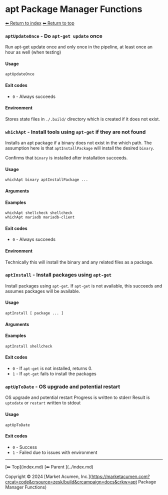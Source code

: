 # apt Package Manager Functions

[⬅ Return to index](index.md)
[⬅ Return to top](../index.md)


### `aptUpdateOnce` - Do `apt-get update` once

Run apt-get update once and only once in the pipeline, at least
once an hour as well (when testing)

#### Usage

    aptUpdateOnce
    

#### Exit codes

- `0` - Always succeeds

#### Environment

Stores state files in `./.build/` directory which is created if it does not exist.

### `whichApt` - Install tools using `apt-get` if they are not found

Installs an apt package if a binary does not exist in the which path.
The assumption here is that `aptInstallPackage` will install the desired `binary`.

Confirms that `binary` is installed after installation succeeds.

#### Usage

    whichApt binary aptInstallPackage ...
    

#### Arguments



#### Examples

    whichApt shellcheck shellcheck
    whichApt mariadb mariadb-client

#### Exit codes

- `0` - Always succeeds

#### Environment

Technically this will install the binary and any related files as a package.

### `aptInstall` - Install packages using `apt-get`

Install packages using `apt-get`. If `apt-get` is not available, this succeeds
and assumes packages will be available.



#### Usage

    aptInstall [ package ... ]
    

#### Arguments



#### Examples

    aptInstall shellcheck

#### Exit codes

- `0` - If `apt-get` is not installed, returns 0.
- `1` - If `apt-get` fails to install the packages

### `aptUpToDate` - OS upgrade and potential restart

OS upgrade and potential restart
Progress is written to stderr
Result is `uptodate` or `restart` written to stdout

#### Usage

    aptUpToDate
    

#### Exit codes

- `0` - Success
- `1` - Failed due to issues with environment

<!-- TEMPLATE footer 4 -->
<hr />
[⬅ Top](index.md) [⬅ Parent ](../index.md)

Copyright &copy; 2024 [Market Acumen, Inc.](https://marketacumen.com?crcat=code&crsource=zesk/build&crcampaign=docs&crkw=apt Package Manager Functions)
